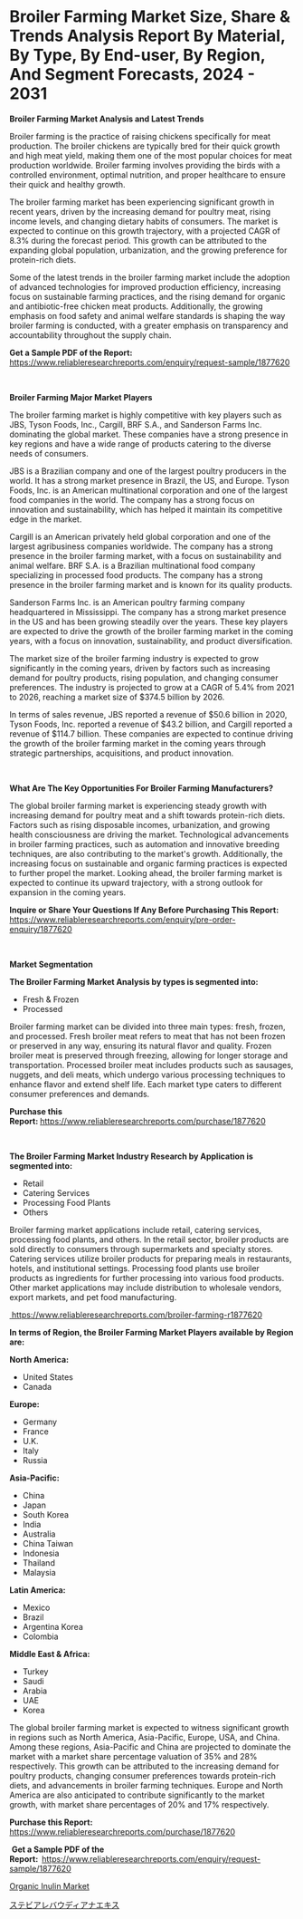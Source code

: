 <p><h1>Broiler Farming Market Size, Share & Trends Analysis Report By Material, By Type, By End-user, By Region, And Segment Forecasts, 2024 - 2031</h1></p><p><strong>Broiler Farming Market Analysis and Latest Trends</strong></p>
<p><p>Broiler farming is the practice of raising chickens specifically for meat production. The broiler chickens are typically bred for their quick growth and high meat yield, making them one of the most popular choices for meat production worldwide. Broiler farming involves providing the birds with a controlled environment, optimal nutrition, and proper healthcare to ensure their quick and healthy growth.</p><p>The broiler farming market has been experiencing significant growth in recent years, driven by the increasing demand for poultry meat, rising income levels, and changing dietary habits of consumers. The market is expected to continue on this growth trajectory, with a projected CAGR of 8.3% during the forecast period. This growth can be attributed to the expanding global population, urbanization, and the growing preference for protein-rich diets.</p><p>Some of the latest trends in the broiler farming market include the adoption of advanced technologies for improved production efficiency, increasing focus on sustainable farming practices, and the rising demand for organic and antibiotic-free chicken meat products. Additionally, the growing emphasis on food safety and animal welfare standards is shaping the way broiler farming is conducted, with a greater emphasis on transparency and accountability throughout the supply chain.</p></p>
<p><strong>Get a Sample PDF of the Report:&nbsp;</strong> <a href="https://www.reliableresearchreports.com/enquiry/request-sample/1877620">https://www.reliableresearchreports.com/enquiry/request-sample/1877620</a></p>
<p>&nbsp;</p>
<p><strong>Broiler Farming Major Market Players</strong></p>
<p><p>The broiler farming market is highly competitive with key players such as JBS, Tyson Foods, Inc., Cargill, BRF S.A., and Sanderson Farms Inc. dominating the global market. These companies have a strong presence in key regions and have a wide range of products catering to the diverse needs of consumers.</p><p>JBS is a Brazilian company and one of the largest poultry producers in the world. It has a strong market presence in Brazil, the US, and Europe. Tyson Foods, Inc. is an American multinational corporation and one of the largest food companies in the world. The company has a strong focus on innovation and sustainability, which has helped it maintain its competitive edge in the market.</p><p>Cargill is an American privately held global corporation and one of the largest agribusiness companies worldwide. The company has a strong presence in the broiler farming market, with a focus on sustainability and animal welfare. BRF S.A. is a Brazilian multinational food company specializing in processed food products. The company has a strong presence in the broiler farming market and is known for its quality products.</p><p>Sanderson Farms Inc. is an American poultry farming company headquartered in Mississippi. The company has a strong market presence in the US and has been growing steadily over the years. These key players are expected to drive the growth of the broiler farming market in the coming years, with a focus on innovation, sustainability, and product diversification.</p><p>The market size of the broiler farming industry is expected to grow significantly in the coming years, driven by factors such as increasing demand for poultry products, rising population, and changing consumer preferences. The industry is projected to grow at a CAGR of 5.4% from 2021 to 2026, reaching a market size of $374.5 billion by 2026.</p><p>In terms of sales revenue, JBS reported a revenue of $50.6 billion in 2020, Tyson Foods, Inc. reported a revenue of $43.2 billion, and Cargill reported a revenue of $114.7 billion. These companies are expected to continue driving the growth of the broiler farming market in the coming years through strategic partnerships, acquisitions, and product innovation.</p></p>
<p>&nbsp;</p>
<p><strong>What Are The Key Opportunities For Broiler Farming Manufacturers?</strong></p>
<p><p>The global broiler farming market is experiencing steady growth with increasing demand for poultry meat and a shift towards protein-rich diets. Factors such as rising disposable incomes, urbanization, and growing health consciousness are driving the market. Technological advancements in broiler farming practices, such as automation and innovative breeding techniques, are also contributing to the market's growth. Additionally, the increasing focus on sustainable and organic farming practices is expected to further propel the market. Looking ahead, the broiler farming market is expected to continue its upward trajectory, with a strong outlook for expansion in the coming years.</p></p>
<p><strong>Inquire or Share Your Questions If Any Before Purchasing This Report:</strong> <a href="https://www.reliableresearchreports.com/enquiry/pre-order-enquiry/1877620">https://www.reliableresearchreports.com/enquiry/pre-order-enquiry/1877620</a></p>
<p>&nbsp;</p>
<p><strong>Market Segmentation</strong></p>
<p><strong>The Broiler Farming Market Analysis by types is segmented into:</strong></p>
<p><ul><li>Fresh & Frozen</li><li>Processed</li></ul></p>
<p><p>Broiler farming market can be divided into three main types: fresh, frozen, and processed. Fresh broiler meat refers to meat that has not been frozen or preserved in any way, ensuring its natural flavor and quality. Frozen broiler meat is preserved through freezing, allowing for longer storage and transportation. Processed broiler meat includes products such as sausages, nuggets, and deli meats, which undergo various processing techniques to enhance flavor and extend shelf life. Each market type caters to different consumer preferences and demands.</p></p>
<p><strong>Purchase this Report:&nbsp;</strong><a href="https://www.reliableresearchreports.com/purchase/1877620">https://www.reliableresearchreports.com/purchase/1877620</a></p>
<p>&nbsp;</p>
<p><strong>The Broiler Farming Market Industry Research by Application is segmented into:</strong></p>
<p><ul><li>Retail</li><li>Catering Services</li><li>Processing Food Plants</li><li>Others</li></ul></p>
<p><p>Broiler farming market applications include retail, catering services, processing food plants, and others. In the retail sector, broiler products are sold directly to consumers through supermarkets and specialty stores. Catering services utilize broiler products for preparing meals in restaurants, hotels, and institutional settings. Processing food plants use broiler products as ingredients for further processing into various food products. Other market applications may include distribution to wholesale vendors, export markets, and pet food manufacturing.</p></p>
<p><a href="https://www.reliableresearchreports.com/broiler-farming-r1877620">&nbsp;https://www.reliableresearchreports.com/broiler-farming-r1877620</a></p>
<p><strong>In terms of Region, the Broiler Farming Market Players available by Region are:</strong></p>
<p>
    <p> <strong> North America: </strong>
        <ul>
            <li>United States</li>
            <li>Canada</li>
        </ul>
        </p> 
    <p> <strong> Europe: </strong>
        <ul>
            <li>Germany</li>
            <li>France</li>
            <li>U.K.</li>
            <li>Italy</li>
            <li>Russia</li>
        </ul>
        </p> 
    <p> <strong> Asia-Pacific: </strong>
        <ul>
            <li>China</li>
            <li>Japan</li>
            <li>South Korea</li>
            <li>India</li>
            <li>Australia</li>
            <li>China Taiwan</li>
            <li>Indonesia</li>
            <li>Thailand</li>
            <li>Malaysia</li>
        </ul>
        </p> 
    <p> <strong> Latin America: </strong>
        <ul>
            <li>Mexico</li>
            <li>Brazil</li>
            <li>Argentina Korea</li>
            <li>Colombia</li>
        </ul>
        </p> 
    <p> <strong> Middle East & Africa: </strong>
        <ul>
            <li>Turkey</li>
            <li>Saudi</li>
            <li>Arabia</li>
            <li>UAE</li>
            <li>Korea</li>
        </ul>
    </p>
    </p>
<p><p>The global broiler farming market is expected to witness significant growth in regions such as North America, Asia-Pacific, Europe, USA, and China. Among these regions, Asia-Pacific and China are projected to dominate the market with a market share percentage valuation of 35% and 28% respectively. This growth can be attributed to the increasing demand for poultry products, changing consumer preferences towards protein-rich diets, and advancements in broiler farming techniques. Europe and North America are also anticipated to contribute significantly to the market growth, with market share percentages of 20% and 17% respectively.</p></p>
<p><strong>Purchase this Report: </strong><a href="https://www.reliableresearchreports.com/purchase/1877620">https://www.reliableresearchreports.com/purchase/1877620</a></p>
<p>&nbsp;<strong>Get a Sample PDF of the Report:&nbsp;&nbsp;</strong><a href="https://www.reliableresearchreports.com/enquiry/request-sample/1877620">https://www.reliableresearchreports.com/enquiry/request-sample/1877620</a></p>
<p><strong></strong></p>
<p><p><a href="https://github.com/YashRP12/Market-Research-Report-List-4/blob/main/organic-inulin-market.md">Organic Inulin Market</a></p><p><a href="https://medium.com/@larrylemkert567/%E7%94%98%E8%8D%89%E8%91%89%E3%82%A8%E3%82%AD%E3%82%B9%E5%B8%82%E5%A0%B4-%E7%A8%AE%E9%A1%9E-%E7%94%A8%E9%80%94-%E5%9C%B0%E7%90%86%E3%81%AB%E3%82%88%E3%82%8B%E5%8C%85%E6%8B%AC%E7%9A%84%E3%81%AA%E8%A9%95%E4%BE%A1-41cb927bc273">ステビアレバウディアナエキス</a></p></p>